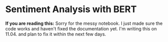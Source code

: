 # Sentiment Analysis with BERT

**If you are reading this:** Sorry for the messy notebook. I just made sure the code works and haven't fixed the documentation yet. I'm writing this on 11.04. and plan to fix it within the next few days.
